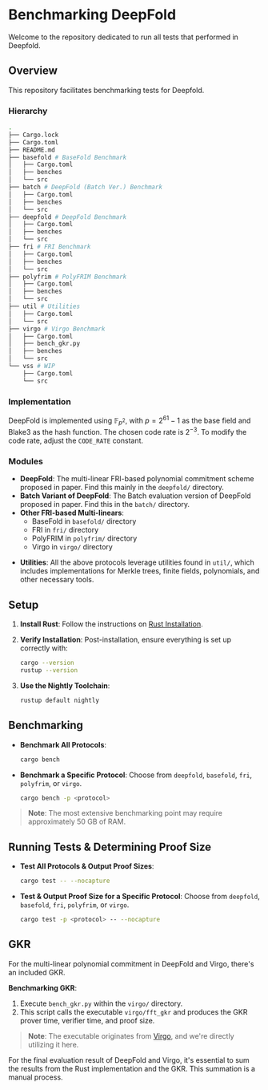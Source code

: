 # Benchmarking DeepFold

Welcome to the repository dedicated to run all tests that performed in Deepfold.

## Overview

This repository facilitates benchmarking tests for Deepfold.

### Hierarchy

```bash
.
├── Cargo.lock
├── Cargo.toml
├── README.md
├── basefold # BaseFold Benchmark
│   ├── Cargo.toml
│   ├── benches
│   └── src
├── batch # DeepFold (Batch Ver.) Benchmark
│   ├── Cargo.toml
│   ├── benches
│   └── src
├── deepfold # DeepFold Benchmark
│   ├── Cargo.toml
│   ├── benches
│   └── src
├── fri # FRI Benchmark
│   ├── Cargo.toml
│   ├── benches
│   └── src
├── polyfrim # PolyFRIM Benchmark
│   ├── Cargo.toml
│   ├── benches
│   └── src
├── util # Utilities
│   ├── Cargo.toml
│   └── src
├── virgo # Virgo Benchmark
│   ├── Cargo.toml
│   ├── bench_gkr.py
│   ├── benches
│   └── src
└── vss # WIP
    ├── Cargo.toml
    └── src
```

### Implementation
DeepFold is implemented using $\mathbb{F}_{p^2}$, with $p = 2^{61} - 1$ as the base field and Blake3 as the hash function. The chosen code rate is $2^{-3}$. To modify the code rate, adjust the `CODE_RATE` constant.

### Modules
  - **DeepFold**: The multi-linear FRI-based polynomial commitment scheme proposed in paper. Find this mainly in the `deepfold/` directory.
  - **Batch Variant of DeepFold**: The Batch evaluation version of DeepFold proposed in paper. Find this in the `batch/` directory.
  - **Other FRI-based Multi-linears**:
    - BaseFold in `basefold/` directory
    - FRI in `fri/` directory
    - PolyFRIM in `polyfrim/` directory
    - Virgo in `virgo/` directory
  <!-- - **VSS**: One to many univariate polynomial commitment from PolyFRIM, located in the `vss/` directory.
  - **AVSS**: One to many binary polynomail commitment from PolyFRIM, located in the `avss/` directory. -->

- **Utilities**: All the above protocols leverage utilities found in `util/`, which includes implementations for Merkle trees, finite fields, polynomials, and other necessary tools.

## Setup

1. **Install Rust**: Follow the instructions on [Rust Installation](https://www.rust-lang.org/tools/install).
   
2. **Verify Installation**: Post-installation, ensure everything is set up correctly with:
   ```bash
   cargo --version
   rustup --version
   ```

3. **Use the Nightly Toolchain**: 
   ```bash
   rustup default nightly
   ```

## Benchmarking

- **Benchmark All Protocols**: 
  ```bash
  cargo bench
  ```
  
- **Benchmark a Specific Protocol**: Choose from `deepfold`, `basefold`, `fri`, `polyfrim`, or `virgo`.
  ```bash
  cargo bench -p <protocol>
  ```
  
> **Note**: The most extensive benchmarking point may require approximately 50 GB of RAM.

## Running Tests & Determining Proof Size

- **Test All Protocols & Output Proof Sizes**: 
  ```bash
  cargo test -- --nocapture
  ```

- **Test & Output Proof Size for a Specific Protocol**: Choose from `deepfold`, `basefold`, `fri`, `polyfrim`, or `virgo`.
  ```bash
  cargo test -p <protocol> -- --nocapture
  ```

## GKR

For the multi-linear polynomial commitment in DeepFold and Virgo, there's an included GKR.

**Benchmarking GKR**:
1. Execute `bench_gkr.py` within the `virgo/` directory.
2. This script calls the executable `virgo/fft_gkr` and produces the GKR prover time, verifier time, and proof size.

> **Note**: The executable originates from [Virgo](https://github.com/sunblaze-ucb/Virgo), and we're directly utilizing it here.

For the final evaluation result of DeepFold and Virgo, it's essential to sum the results from the Rust implementation and the GKR. This summation is a manual process.